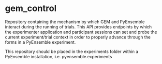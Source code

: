 # gem_control
Repository containing the mechanism by which GEM and PyEnsemble interact during the running of trials. This API provides endpoints by which the experimenter application and participant sessions can set and probe the current experiment/trial context in order to properly advance through the forms in a PyEnsemble experiment.

This repository should be placed in the experiments folder within a PyEnsemble installation, i.e. pyensemble.experiments
